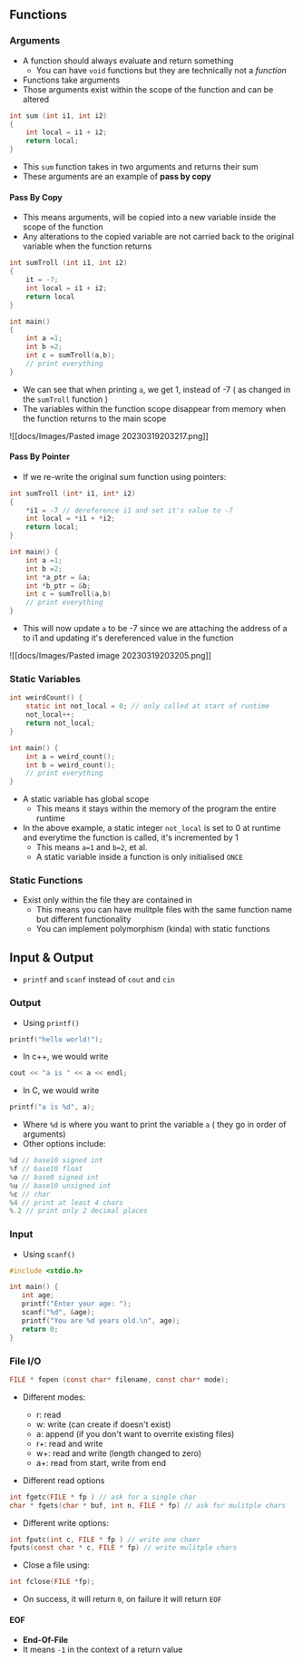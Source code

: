 ## Functions

### Arguments

- A function should always evaluate and return something
	- You can have `void` functions but they are technically not a *function*
- Functions take arguments
- Those arguments exist within the scope of the function and can be altered

```c
int sum (int i1, int i2)
{
	int local = i1 + i2;
	return local;
}
```

- This `sum` function takes in two arguments and returns their sum
- These arguments are an example of **pass by copy**

#### Pass By Copy
- This means arguments, will be copied into a new variable inside the scope of the function
- Any alterations to the copied variable are not carried back to the original variable when the function returns

```c
int sumTroll (int i1, int i2)
{
	it = -7;
	int local = i1 + i2;
	return local
}

int main()
{
	int a =1;
	int b =2;
	int c = sumTroll(a,b);
	// print everything
}
```

- We can see that when printing `a`, we get 1, instead of -7 ( as changed in the `sumTroll` function )
- The variables within the function scope disappear from memory when the function returns to the main scope

![[docs/Images/Pasted image 20230319203217.png]]



#### Pass By Pointer
- If we re-write the original sum function using pointers:

```c
int sumTroll (int* i1, int* i2)
{
	*i1 = -7 // dereference i1 and set it's value to -7
	int local = *i1 + *i2;
	return local;
}

int main() {
	int a =1;
	int b =2;
	int *a_ptr = &a;
	int *b_ptr = &b;
	int c = sumTroll(a,b)
	// print everything
}
```

- This will now update `a` to be -7 since we are attaching the address of a to i1 and updating it's dereferenced value in the function

![[docs/Images/Pasted image 20230319203205.png]]

### Static Variables

```c
int weirdCount() {
	static int not_local = 0; // only called at start of runtime
	not_local++;
	return not_local;
}

int main() {
	int a = weird_count();
	int b = weird_count();
	// print everything
}
```

- A static variable has global scope
	- This means it stays within the memory of the program the entire runtime
- In the above example, a static integer `not_local` is set to 0 at runtime and everytime the function is called, it's incremented by 1
	- This means `a=1` and `b=2`, et al.
	- A static variable inside a function is only initialised `ONCE`

### Static Functions
- Exist only within the file they are contained in
	- This means you can have mulitple files with the same function name but different functionality
	- You can implement polymorphism (kinda) with static functions

## Input & Output
- `printf` and `scanf` instead of `cout` and `cin`

### Output
- Using `printf()`

```c
printf("hello world!");
```

- In c++, we would write

```cpp
cout << "a is " << a << endl;
```

- In C, we would write

```c
printf("a is %d", a);
```

- Where `%d` is where you want to print the variable `a` ( they go in order of arguments)
- Other options include:

```c
%d // base10 signed int
%f // base10 float
%o // base8 signed int
%u // base10 unsigned int
%c // char
%4 // print at least 4 chars
%.2 // print only 2 decimal places
```

### Input

- Using `scanf()`

```C
#include <stdio.h>

int main() {
   int age;
   printf("Enter your age: ");
   scanf("%d", &age);
   printf("You are %d years old.\n", age);
   return 0;
}
```

### File I/O

```C
FILE * fopen (const char* filename, const char* mode);
```

- Different modes:
	- r: read
	- w: write (can create if doesn't exist)
	- a: append (if you don't want to overrite existing files)
	- r+: read and write
	- w+: read and write (length changed to zero)
	- a+: read from start, write from end

- Different read options

```c
int fgetc(FILE * fp ) // ask for a single char
char * fgets(char * buf, int n, FILE * fp) // ask for mulitple chars
```

- Different write options:

```c
int fputc(int c, FILE * fp ) // write one chaer
fputs(const char * c, FILE * fp) // write mulitple chars
```

- Close a file using:

```c
int fclose(FILE *fp);
```

- On success, it will return `0`, on failure it will return `EOF`

#### EOF
- **End-Of-File**
- It means `-1` in the context of a return value